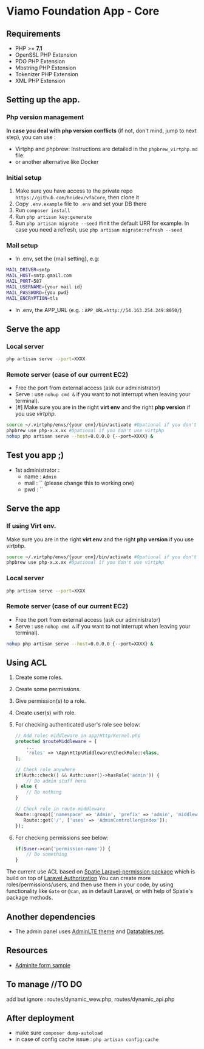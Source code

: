 # Viamo Foundation App - Core

## Requirements
* PHP >= **7.1**
* OpenSSL PHP Extension
* PDO PHP Extension
* Mbstring PHP Extension
* Tokenizer PHP Extension
* XML PHP Extension

## Setting up the app.
### Php version management
**In case you deal with php version conflicts** (if not, don't mind, jump to next step), you can use :
* Virtphp and phpbrew:
Instructions are detailed in the `phpbrew_virtphp.md` file.
* or another alternative like Docker
    
### Initial setup
1. Make sure you have access to the private repo `https://github.com/hnidev/vfaCore`, then clone it
2. Copy `.env.example` file to `.env` and set your DB there
3. Run `composer install`
4. Run `php artisan key:generate`
5. Run `php artisan migrate --seed` #init the default URR for example.
In case you need a refresh, use `php artisan migrate:refresh --seed`

### Mail setup
* In .env, set the {mail setting}, e.g:
```bash
MAIL_DRIVER=smtp
MAIL_HOST=smtp.gmail.com
MAIL_PORT=587
MAIL_USERNAME={your mail id}
MAIL_PASSWORD={you pwd}
MAIL_ENCRYPTION=tls
```
* In .env, the APP_URL (e.g. : `APP_URL=http://54.163.254.249:8050/`)

## Serve the app
### Local server
```bash
php artisan serve --port=XXXX
```
### Remote server (case of our current EC2)
* Free the port from external access (ask our administrator)
* Serve : use `nohup cmd &` if you want  to not interrupt when leaving your terminal). 
* [#] Make sure you are in the right **virt env** and the right **php version** if you use _virtphp_.
```bash
source ~/.virtphp/envs/{your env}/bin/activate #Opational if you don't use virtphp
phpbrew use php-x.x.xx #Opational if you don't use virtphp
nohup php artisan serve --host=0.0.0.0 {--port=XXXX} &
```
## Test you app ;)
* 1st administrator : 
    * name : `Admin`
    * mail : `` (please change this to working one)
    * pwd : ``

## Serve the app
### If using Virt env.
Make sure you are in the right **virt env** and the right **php version** if you use _virtphp_.
```bash
source ~/.virtphp/envs/{your env}/bin/activate #Opational if you don't use virtphp
phpbrew use php-x.x.xx #Opational if you don't use virtphp
```
### Local server
```bash
php artisan serve --port=XXXX
```
### Remote server (case of our current EC2)
* Free the port from external access (ask our administrator)
* Serve : use `nohup cmd &` if you want  to not interrupt when leaving your terminal). 
```bash
nohup php artisan serve --host=0.0.0.0 {--port=XXXX} &
```
## Using ACL 
1. Create some roles.
2. Create some permissions.
3. Give permission(s) to a role.
4. Create user(s) with role.
5. For checking authenticated user's role see below:
    ```php
    // Add roles middleware in app/Http/Kernel.php
    protected $routeMiddleware = [
        ...
        'roles' => \App\Http\Middleware\CheckRole::class,
    ];
    ```

    ```php
    // Check role anywhere
    if(Auth::check() && Auth::user()->hasRole('admin')) {
        // Do admin stuff here
    } else {
        // Do nothing
    }

    // Check role in route middleware
    Route::group(['namespace' => 'Admin', 'prefix' => 'admin', 'middleware' => ['auth', 'roles'], 'roles' => 'admin'], function () {
       Route::get('/', ['uses' => 'AdminController@index']);
    });
    ```
6. For checking permissions see below:
    ```php
    if($user->can('permission-name')) {
        // Do something
    }
    ```

The current use ACL based on [Spatie Laravel-permission package](https://github.com/spatie/laravel-permission) which is build on top of [Laravel Authorization](https://laravel.com/docs/5.3/authorization)
You can create more roles/permissions/users, and then use them in your code, by using functionality like `Gate` or `@can`, as in default Laravel, or with help of Spatie's package methods.

## Another dependencies
* The admin panel uses [AdminLTE theme](https://adminlte.io/) and [Datatables.net](https://datatables.net).

## Resources 
* [Adminlte form sample](https://adminlte.io/themes/AdminLTE/pages/forms/advanced.html)
## To manage //TO DO
add but ignore : routes/dynamic_wew.php,  routes/dynamic_api.php

## After deployment
* make sure `composer dump-autoload`
* in case of config cache issue : `php artisan config:cache`